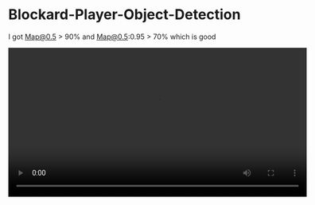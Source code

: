 # Blockard-Player-Object-Detection

I got Map@0.5 > 90% and Map@0.5:0.95 > 70% which is good

<video width="600" controls>
  <source src="./output_h264.mp4" type="video/mp4">
  Your browser does not support the video tag.
</video>
